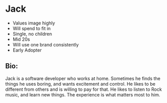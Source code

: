 # Jack 
- Values image highly
- Will spend to fit in
- Single, no children 
- Mid 20s
- Will use one brand consistently
- Early Adopter
## Bio:
Jack is a software developer who works at home. Sometimes he finds the things he uses boring, and wants excitement and control. He likes to be different from others and is willing to pay for that. He likes to listen to Rock music, and learn new things. The experience is what matters most to him.
